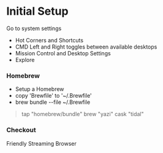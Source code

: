 # Initial Setup

Go to system settings
- Hot Corners and Shortcuts
- CMD Left and Right toggles between available desktops
- Mission Control and Desktop Settings
- Explore

### Homebrew

- Setup a Homebrew
- copy 'Brewfile' to '~/.Brewfile'
- brew bundle --file ~/.Brewfile

>tap "homebrew/bundle"
>brew "yazi"
>cask "tidal"


### Checkout 

Friendly Streaming Browser

